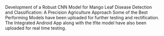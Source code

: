 Development of a Robust CNN Model for Mango Leaf Disease Detection and Classification: A Precision Agriculture Approach
Some of the Best Performing Models have been uploaded for further testing and rectification.
The Integrated Android App along with the tfite model have also been uploaded for real time testing.
